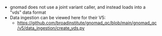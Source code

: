 - gnomad does not use a joint variant caller, and instead loads into a "vds" data format
- Data ingestion can be viewed here for their V5:
	- https://github.com/broadinstitute/gnomad_qc/blob/main/gnomad_qc/v5/data_ingestion/create_vds.py 